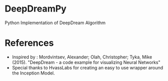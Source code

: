 # DeepDreamPy
Python Implementation of DeepDream Algorithm

# References
- Inspired by : Mordvintsev, Alexander; Olah, Christopher; Tyka, Mike (2015). "DeepDream - a code example for visualizing Neural Networks"
- Special thanks to HvassLabs for creating an easy to use wrapper around the Inception Model.
